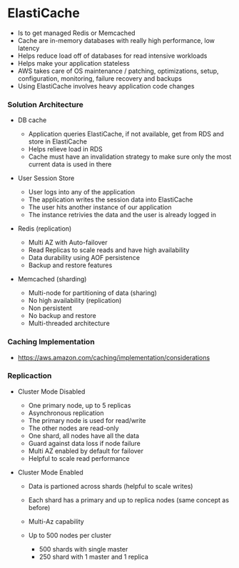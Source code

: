 # ElastiCache

  - Is to get managed Redis or Memcached
  - Cache are in-memory databases with really high performance, low latency
  - Helps reduce load off of databases for read intensive workloads
  - Helps make your application stateless
  - AWS takes care of OS maintenance / patching, optimizations, setup, configuration, 
  monitoring, failure recovery and backups
  - Using ElastiCache involves heavy application code changes

### Solution Architecture

  - DB cache
    - Application queries ElastiCache, if not available, get from RDS and store in ElastiCache
    - Helps relieve load in RDS
    - Cache must have an invalidation strategy to make sure only the most current data is used in there

  - User Session Store
    - User logs into any of the application
    - The application writes the session data into ElastiCache
    - The user hits another instance of our application
    - The instance retrivies the data and the user is already logged in

  - Redis (replication)
    - Multi AZ with Auto-failover
    - Read Replicas to scale reads and have high availability
    - Data durability using AOF persistence
    - Backup and restore features

  - Memcached (sharding)
    - Multi-node for partitioning of data (sharing)
    - No high availability (replication)
    - Non persistent
    - No backup and restore
    - Multi-threaded architecture

### Caching Implementation 

  - https://aws.amazon.com/caching/implementation/considerations

### Replicaction

  - Cluster Mode Disabled
    - One primary node, up to 5 replicas
    - Asynchronous replication
    - The primary node is used for read/write
    - The other nodes are read-only
    - One shard, all nodes have all the data
    - Guard against data loss if node failure
    - Multi AZ enabled by default for failover
    - Helpful to scale read performance

  - Cluster Mode Enabled
    - Data is partioned across shards (helpful to scale writes)
    - Each shard has a primary and up to replica nodes (same concept as before)
    - Multi-Az capability

    - Up to 500 nodes per cluster
      - 500 shards with single master
      - 250 shard with 1 master and 1 replica